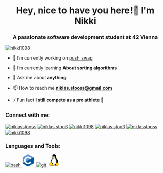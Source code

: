 <h1 align="center">Hey, nice to have you here!👋 I'm Nikki</h1>
<h3 align="center">A passionate software development student at 42 Vienna</h3>

<p align="left"> <img src="https://komarev.com/ghpvc/?username=nikki1098&label=Profile%20views&color=0e75b6&style=flat" alt="nikki1098" /> </p>

- 🔭 I’m currently working on [push_swap](https://github.com/Nikki1098/push_swap)

- 🌱 I’m currently learning **About sorting algorithms**

- 💬 Ask me about **anything**

- 📫 How to reach me **niklas.stooss@gmail.com**

- ⚡ Fun fact **I still compete as a pro athlete 🏐**

<h3 align="left">Connect with me:</h3>
<p align="left">
<a href="https://twitter.com/niklasstooss" target="blank"><img align="center" src="https://raw.githubusercontent.com/rahuldkjain/github-profile-readme-generator/master/src/images/icons/Social/twitter.svg" alt="niklasstooss" height="30" width="40" /></a>
<a href="https://linkedin.com/in/niklas stooß" target="blank"><img align="center" src="https://raw.githubusercontent.com/rahuldkjain/github-profile-readme-generator/master/src/images/icons/Social/linked-in-alt.svg" alt="niklas stooß" height="30" width="40" /></a>
<a href="https://stackoverflow.com/users/nikki1098" target="blank"><img align="center" src="https://raw.githubusercontent.com/rahuldkjain/github-profile-readme-generator/master/src/images/icons/Social/stack-overflow.svg" alt="nikki1098" height="30" width="40" /></a>
<a href="https://fb.com/niklas stooß" target="blank"><img align="center" src="https://raw.githubusercontent.com/rahuldkjain/github-profile-readme-generator/master/src/images/icons/Social/facebook.svg" alt="niklas stooß" height="30" width="40" /></a>
<a href="https://instagram.com/niklasstooss" target="blank"><img align="center" src="https://raw.githubusercontent.com/rahuldkjain/github-profile-readme-generator/master/src/images/icons/Social/instagram.svg" alt="niklasstooss" height="30" width="40" /></a>
<a href="https://www.leetcode.com/nikki1098" target="blank"><img align="center" src="https://raw.githubusercontent.com/rahuldkjain/github-profile-readme-generator/master/src/images/icons/Social/leet-code.svg" alt="nikki1098" height="30" width="40" /></a>
</p>

<h3 align="left">Languages and Tools:</h3>
<p align="left"> <a href="https://www.gnu.org/software/bash/" target="_blank" rel="noreferrer"> <img src="https://www.vectorlogo.zone/logos/gnu_bash/gnu_bash-icon.svg" alt="bash" width="40" height="40"/> </a> <a href="https://www.cprogramming.com/" target="_blank" rel="noreferrer"> <img src="https://raw.githubusercontent.com/devicons/devicon/master/icons/c/c-original.svg" alt="c" width="40" height="40"/> </a> <a href="https://git-scm.com/" target="_blank" rel="noreferrer"> <img src="https://www.vectorlogo.zone/logos/git-scm/git-scm-icon.svg" alt="git" width="40" height="40"/> </a> <a href="https://www.linux.org/" target="_blank" rel="noreferrer"> <img src="https://raw.githubusercontent.com/devicons/devicon/master/icons/linux/linux-original.svg" alt="linux" width="40" height="40"/> </a> </p>
